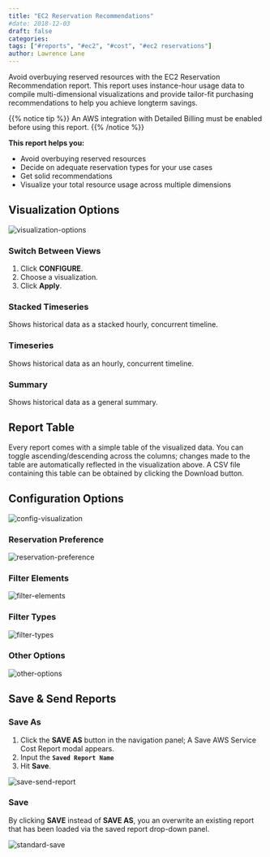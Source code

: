 ```yaml
---
title: "EC2 Reservation Recommendations"
#date: 2018-12-03
draft: false
categories:
tags: ["#reports", "#ec2", "#cost", "#ec2 reservations"]
author: Lawrence Lane
---
```


Avoid overbuying reserved resources with the EC2 Reservation Recommendation report. This report uses instance-hour usage data to compile multi-dimensional visualizations and provide tailor-fit purchasing recommendations to help you achieve longterm savings.

{{% notice tip %}}
An AWS integration with Detailed Billing must be enabled before using this report.
{{% /notice %}}

**This report helps you:**

- Avoid overbuying reserved resources
- Decide on adequate reservation types for your use cases
- Get solid recommendations
- Visualize your total resource usage across multiple dimensions

## Visualization Options

![visualization-options](/images/reports-ec2-reservations/visualization-options.png)

### Switch Between Views
1. Click **CONFIGURE**.
2. Choose a visualization.
3. Click **Apply**.

### Stacked Timeseries
Shows historical data as a stacked hourly, concurrent timeline.

### Timeseries
Shows historical data as an hourly, concurrent timeline.

### Summary
Shows historical data as a general summary.

## Report Table
Every report comes with a simple table of the visualized data. You can toggle ascending/descending across the columns; changes made to the table are automatically reflected in the visualization above. A CSV file containing this table can be obtained by clicking the Download button.

## Configuration Options

![config-visualization](/images/reports-ec2-reservations/config-visualization.png)

### Reservation Preference

![reservation-preference](/images/reports-ec2-reservations/reservation-preference.png)

### Filter Elements

![filter-elements](images/reports-ec2-reservations/filter-elements.png)

### Filter Types

![filter-types](/images/reports-ec2-reservations/filter-types.png)

### Other Options

![other-options](/images/reports-ec2-reservations/other-options.png)

## Save & Send Reports

###  Save As
1. Click the **SAVE AS** button in the navigation panel; A Save AWS Service Cost Report modal appears.
2. Input the **`Saved Report Name`**
3. Hit **Save**.

![save-send-report](/images/reports-ec2-reservations/save-send-report.png)

### Save
By clicking **SAVE** instead of **SAVE AS**, you an overwrite an existing report that has been loaded via the saved report drop-down panel.

![standard-save](/images/reports-ec2-reservations/standard-save.png)
